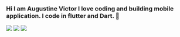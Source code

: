 ### Hi I am Augustine Victor I love coding and building mobile application. I code in flutter and Dart. 👋
![](https://media.giphy.com/media/WR2bjLD5Udv1GQERIP/giphy.gif)
![](https://media.giphy.com/media/JU4irifXxLcmVCiVS8/giphy.gif)
![](https://media.giphy.com/media/KdwenfOHnKff64gPMj/giphy.gif)

<!--
**austinevick/austinevick** is a ✨ _special_ ✨ repository because its `README.md` (this file) appears on your GitHub profile.

Here are some ideas to get you started:

- 🔭 I’m currently working on flutter projects
- 🌱 I’m currently learning NodeJS and MongoDB
- 👯 I’m looking to collaborate ...
- 🤔 I’m looking for help with ...
- 💬 Ask me about flutter
- 📫 How to reach me: augustinevickky@gmail.com
- 😄 Pronouns: ...
- ⚡ Fun fact: ...
-->
